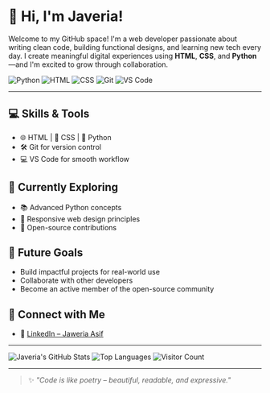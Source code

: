 # 👋 Hi, I'm Javeria!

Welcome to my GitHub space! I'm a web developer passionate about writing clean code, building functional designs, and learning new tech every day. I create meaningful digital experiences using **HTML**, **CSS**, and **Python**—and I'm excited to grow through collaboration.

![Python](https://img.shields.io/badge/Python-3776AB?style=for-the-badge&logo=python&logoColor=white)
![HTML](https://img.shields.io/badge/HTML-E34F26?style=for-the-badge&logo=html5&logoColor=white)
![CSS](https://img.shields.io/badge/CSS-1572B6?style=for-the-badge&logo=css3&logoColor=white)
![Git](https://img.shields.io/badge/Git-F05032?style=for-the-badge&logo=git&logoColor=white)
![VS Code](https://img.shields.io/badge/VS_Code-007ACC?style=for-the-badge&logo=visual-studio-code&logoColor=white)

---

## 💻 Skills & Tools
- 🌐 HTML | 🎨 CSS | 🐍 Python  
- 🛠️ Git for version control  
- 💻 VS Code for smooth workflow

## 🚀 Currently Exploring
- 📚 Advanced Python concepts  
- 📱 Responsive web design principles  
- 🤝 Open-source contributions

## 🎯 Future Goals
- Build impactful projects for real-world use  
- Collaborate with other developers  
- Become an active member of the open-source community

## 🔗 Connect with Me
- 💼 [LinkedIn – Jaweria Asif](https://www.linkedin.com/in/jaweria-asif-4ba8b8366)

---

![Javeria's GitHub Stats](https://github-readme-stats.vercel.app/api?username=javeria123&show_icons=true&theme=radical)
![Top Languages](https://github-readme-stats.vercel.app/api/top-langs/?username=javeria123&layout=compact&theme=radical)
![Visitor Count](https://komarev.com/ghpvc/?username=javeria123&style=for-the-badge)

---

> ✨ _"Code is like poetry – beautiful, readable, and expressive."_
